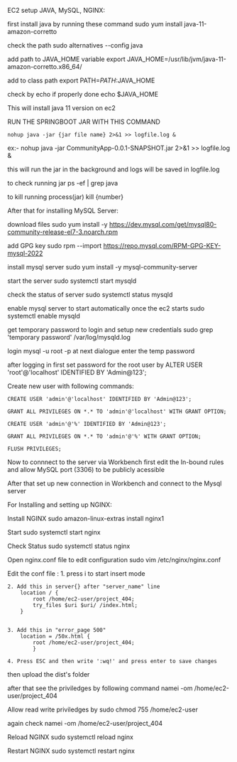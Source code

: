 EC2 setup JAVA, MySQL, NGINX:

first install java by running these command
	sudo yum install java-11-amazon-corretto

check the path
	sudo alternatives --config java

add path to JAVA_HOME variable
	export JAVA_HOME=/usr/lib/jvm/java-11-amazon-corretto.x86_64/

add to class path
	export PATH=$PATH:$JAVA_HOME

check by echo if properly done
	echo $JAVA_HOME

This will install java 11 version on ec2


RUN THE SPRINGBOOT JAR WITH THIS COMMAND

	nohup java -jar {jar file name} 2>&1 >> logfile.log &
ex:-	nohup java -jar CommunityApp-0.0.1-SNAPSHOT.jar 2>&1 >> logfile.log &

this will run the jar in the background and logs will be saved in logfile.log

to check running jar
	ps -ef | grep java

to kill running process(jar)
	kill {number}

After that for installing MySQL Server:

download files
	sudo yum install -y https://dev.mysql.com/get/mysql80-community-release-el7-3.noarch.rpm

add GPG key
	sudo rpm --import https://repo.mysql.com/RPM-GPG-KEY-mysql-2022

install mysql server
	sudo yum install -y mysql-community-server

start the server
	sudo systemctl start mysqld

check the status of server
	sudo systemctl status mysqld

enable mysql server to start automatically once the ec2 starts
	sudo systemctl enable mysqld

get temporary password to login and setup new credentials
	sudo grep 'temporary password' /var/log/mysqld.log

login 
	mysql -u root -p
at next dialogue enter the temp password


after logging in 
first set password for the root user by
	ALTER USER 'root'@'localhost' IDENTIFIED BY 'Admin@123';

Create new user with following commands:

	CREATE USER 'admin'@'localhost' IDENTIFIED BY 'Admin@123';

	GRANT ALL PRIVILEGES ON *.* TO 'admin'@'localhost' WITH GRANT OPTION;

	CREATE USER 'admin'@'%' IDENTIFIED BY 'Admin@123';

	GRANT ALL PRIVILEGES ON *.* TO 'admin'@'%' WITH GRANT OPTION;

	FLUSH PRIVILEGES;

Now to connnect to the server via Workbench 
first edit the In-bound rules and allow MySQL port (3306) to be publicly acessible

After that set up new connection in Workbench and connect to the Mysql server

For Installing and setting up NGINX:

Install NGINX
	sudo amazon-linux-extras install nginx1

Start 
	sudo systemctl start nginx

Check Status
	sudo systemctl status nginx

Open nginx.conf file to edit configuration
	sudo vim /etc/nginx/nginx.conf

Edit the conf file : 
	1. press i to start insert mode

	2. Add this in server{} after "server_name" line
		location / {
			root /home/ec2-user/project_404;
			try_files $uri $uri/ /index.html;
		}


	3. Add this in "error_page 500"
		location = /50x.html {
			root /home/ec2-user/project_404;
        	}	

	4. Press ESC and then write ':wq!' and press enter to save changes


then upload the dist's folder

after that see the priviledges by following command
	namei -om /home/ec2-user/project_404

Allow read write priviledges by
	sudo chmod 755 /home/ec2-user

again check 
	namei -om /home/ec2-user/project_404


Reload NGINX
	sudo systemctl reload nginx

Restart NGINX
	sudo systemctl restart nginx
